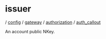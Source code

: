 # issuer

/ [config](/reference/server-config/index.md) / [gateway](/reference/server-config/config/gateway/index.md) / [authorization](/reference/server-config/config/gateway/authorization/index.md) / [auth_callout](/reference/server-config/config/gateway/authorization/auth_callout/index.md) 

An account public NKey.

